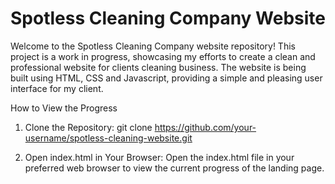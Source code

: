 # Spotless Cleaning Company Website
Welcome to the Spotless Cleaning Company website repository! This project is a work in progress, showcasing my efforts to create a clean and professional website for clients cleaning business. The website is being built using HTML, CSS and Javascript, providing a simple and pleasing user interface for my client.

How to View the Progress
1. Clone the Repository:
  git clone https://github.com/your-username/spotless-cleaning-website.git

2. Open index.html in Your Browser:
  Open the index.html file in your preferred web browser to view the current progress of the landing page.
